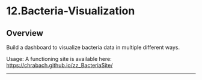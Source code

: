 # 12.Bacteria-Visualization

## Overview
Build a dashboard to visualize bacteria data in multiple different ways.

Usage:
A functioning site is available here:
https://chrabach.github.io/zz_BacteriaSite/



--------

